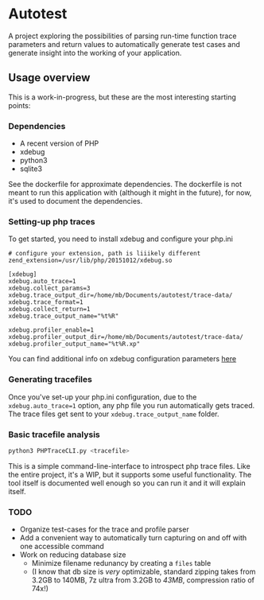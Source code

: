# Autotest

A project exploring the possibilities of parsing run-time function trace parameters and return values to automatically generate test cases and generate insight into the working of your application.

## Usage overview

This is a work-in-progress, but these are the most interesting starting points:

### Dependencies

* A recent version of PHP
* xdebug
* python3
* sqlite3

See the dockerfile for approximate dependencies.
The dockerfile is not meant to run this application with (although it might in the future), for now, it's used to document the dependencies.

### Setting-up php traces

To get started, you need to install xdebug and configure your php.ini

```
# configure your extension, path is liiikely different
zend_extension=/usr/lib/php/20151012/xdebug.so

[xdebug]
xdebug.auto_trace=1
xdebug.collect_params=3
xdebug.trace_output_dir=/home/mb/Documents/autotest/trace-data/
xdebug.trace_format=1
xdebug.collect_return=1
xdebug.trace_output_name="%t%R"

xdebug.profiler_enable=1
xdebug.profiler_output_dir=/home/mb/Documents/autotest/trace-data/
xdebug.profiler_output_name="%t%R.xp"
```

You can find additional info on xdebug configuration parameters [here](https://xdebug.org/docs/all_settings)

### Generating tracefiles

Once you've set-up your php.ini configuration, due to the `xdebug.auto_trace=1` option, any php file you run automatically gets traced. The trace files get sent to your `xdebug.trace_output_name` folder.

### Basic tracefile analysis

```sh
python3 PHPTraceCLI.py <tracefile>
```

This is a simple command-line-interface to introspect php trace files. Like the entire project, it's a WIP, but it supports some useful functionality. The tool itself is documented well enough so you can run it and it will explain itself.

### TODO

* Organize test-cases for the trace and profile parser
* Add a convenient way to automatically turn capturing on and off with one accessible command
* Work on reducing database size
  * Minimize filename redunancy by creating a `files` table
  * (I know that db size is _very_ optimizable, standard zipping takes from 3.2GB to 140MB, 7z ultra from 3.2GB to _43MB_, compression ratio of 74x!)